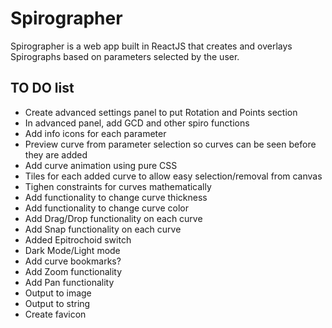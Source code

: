 # Spirographer

Spirographer is a web app built in ReactJS that creates and overlays Spirographs based on parameters selected by the user.

## TO DO list

* Create advanced settings panel to put Rotation and Points section
* In advanced panel, add GCD and other spiro functions
* Add info icons for each parameter
* Preview curve from parameter selection so curves can be seen before they are added
* Add curve animation using pure CSS
* Tiles for each added curve to allow easy selection/removal from canvas
* Tighen constraints for curves mathematically
* Add functionality to change curve thickness
* Add functionality to change curve color
* Add Drag/Drop functionality on each curve
* Add Snap functionality on each curve
* Added Epitrochoid switch
* Dark Mode/Light mode
* Add curve bookmarks?
* Add Zoom functionality
* Add Pan functionality
* Output to image
* Output to string
* Create favicon